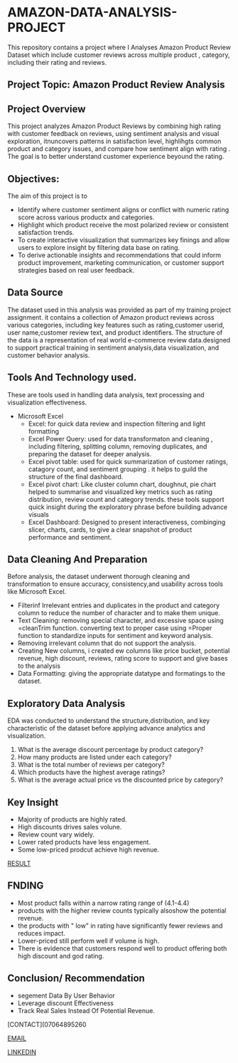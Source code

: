 
# AMAZON-DATA-ANALYSIS-PROJECT
This repository contains a project where I Analyses Amazon Product Review Dataset which include customer reviews across multiple product , category, including their rating and reviews.
## Project Topic:  Amazon Product Review Analysis 

## Project Overview 
This project analyzes Amazon Product Reviews by combining high rating with customer feedback on reviews, using sentiment analysis and visual exploration, itnuncovers patterns in satisfaction level, highlihgts common product and category issues, and compare how sentiment align with rating .
      The goal is to better understand customer experience beyound the rating.
## Objectives:
The aim of this project is to
 - Identify where customer sentiment aligns or conflict with numeric rating score across various productx and categories.
 -  Highlight which product receive the most polarized review  or consistent satisfaction trends.
 -  To create interactive visualization that summarizes key finings and allow users to explore insight by filtering data base on rating.
 -  To derive actionable insights and recommendations that could inform product improvement, marketing communication, or customer support strategies based on real user feedback.
## Data Source
The dataset used in this analysis was provided as part of my training  project assignment. it contains a collection of Amazon product reviews across various categories, including key features such as rating,customer userid, user name,customer review text, and product identifiers.
    The structure of the data is a representation of real world e-commerce review data.designed to support practical training in sentiment analysis,data visualization, and customer behavior analysis. 
## Tools And Technology used.
These are tools used in handling data analysis, text processing and visualization effectiveness.
- Microsoft Excel
   - Excel: for quick data review and inspection filtering and light formatting
   - Excel Power Query: used for data transformaton and cleaning , including filtering, splitting column, removing duplicates, and preparing the dataset for deeper analysis.
   - Excel pivot table: used for quick summarization of customer ratings, catagory count, and sentiment grouping . it helps to guild the structure of the final dashboard.
   - Excel pivot chart: Like cluster column chart, doughnut, pie chart helped to summarise and visualized key metrics such as rating distribution, review count and category trends. these            tools support quick insight during the exploratory phrase before building advance visuals
   - Excel Dashboard: Designed to present interactiveness, combinging slicer, charts, cards, to give a clear snapshot of product performance and sentiment.
## Data Cleaning And Preparation
Before analysis, the dataset underwent thorough cleaning and transformation to ensure accuracy, consistency,and usability across tools like Microsoft Excel.
 - Filterinf Irrelevant entries and duplicates in the product and category column to reduce the number of character and to make them unique.
 - Text Cleaning: removing special character, and excessive space using =cleanTrim function. converting text to proper case using =Proper function to standardize inputs for sentiment and keyword analysis.
 - Removing irrelevant column that do not support the analysis.
 - Creating New columns, i created ew columns like price bucket, potential revenue, high discount, reviews, rating score to support and give bases to the analysis
 - Data Formatting: giving the appropriate datatype and formatings to the dataset.
## Exploratory Data Analysis
EDA was conducted to understand the structure,distribution, and key characteristic of the dataset before applying advance analytics and visualization.
 1. What is the average discount percentage by product category? 
 2. How many products are listed under each category?
 3. What is the total number of reviews per category?  
 4. Which products have the highest average ratings? 
 5. What is the average actual price vs the discounted price by category?
## Key Insight
 - Majority of products are highly rated.
 - High discounts drives sales volune.
 - Review count vary widely.
 - Lower rated products have less engagement.
 - Some low-priced prodcut achieve high revenue.



[RESULT](https://neddy3-my.sharepoint.com/:x:/g/personal/189448_office365online_co/EZ0e7x_2oQFLt0tMvIskif8BOmiP998YMtaLYdR4umNRoQ?e=9M5uSC)








## FNDING
 - Most product falls within a narrow rating range of (4.1-4.4)
 - products with the higher review counts typically alsoshow the potential revenue.
 - the products with " low" in rating have significantly fewer reviews and reduces impact.
 - Lower-priced still perform well if volume is high.
 - There is evidence that customers respond well to product offering both high discount and god rating.

## Conclusion/ Recommendation
 - segement Data By User Behavior
 - Leverage discount Effectiveness
 - Track Real Sales Instead Of Potential Revenue.

[CONTACT](07064895260

[EMAIL](gracenancy62@gmail.com)

[LINKEDIN](https://www.linkedin.com/in/amah-grace-895652192?lipi=urn%3Ali%3Apage%3Ad_flagship3_profile_view_base_contact_details%3B6%2FBjklsKQiaLERQQiZBWJg%3D%3D)
